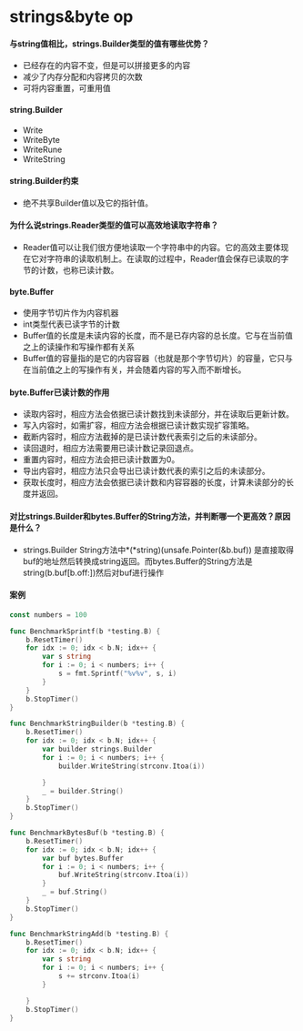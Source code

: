 # strings&byte op
#### 与string值相比，strings.Builder类型的值有哪些优势？
* 已经存在的内容不变，但是可以拼接更多的内容
* 减少了内存分配和内容拷贝的次数
* 可将内容重置，可重用值

#### string.Builder
* Write
* WriteByte
* WriteRune
* WriteString

#### string.Builder约束
* 绝不共享Builder值以及它的指针值。

#### 为什么说strings.Reader类型的值可以高效地读取字符串？
* Reader值可以让我们很方便地读取一个字符串中的内容。它的高效主要体现在它对字符串的读取机制上。在读取的过程中，Reader值会保存已读取的字节的计数，也称已读计数。

#### byte.Buffer
* 使用字节切片作为内容机器
* int类型代表已读字节的计数
* Buffer值的长度是未读内容的长度，而不是已存内容的总长度。它与在当前值之上的读操作和写操作都有关系
* Buffer值的容量指的是它的内容容器（也就是那个字节切片）的容量，它只与在当前值之上的写操作有关，并会随着内容的写入而不断增长。

#### byte.Buffer已读计数的作用
* 读取内容时，相应方法会依据已读计数找到未读部分，并在读取后更新计数。
* 写入内容时，如需扩容，相应方法会根据已读计数实现扩容策略。
* 截断内容时，相应方法截掉的是已读计数代表索引之后的未读部分。
* 读回退时，相应方法需要用已读计数记录回退点。
* 重置内容时，相应方法会把已读计数置为0。
* 导出内容时，相应方法只会导出已读计数代表的索引之后的未读部分。
* 获取长度时，相应方法会依据已读计数和内容容器的长度，计算未读部分的长度并返回。

#### 对比strings.Builder和bytes.Buffer的String方法，并判断哪一个更高效？原因是什么？
* strings.Builder String方法中\*(\*string)(unsafe.Pointer(&b.buf)) 是直接取得buf的地址然后转换成string返回。而bytes.Buffer的String方法是 string(b.buf[b.off:])然后对buf进行操作

#### 案例
```go
const numbers = 100

func BenchmarkSprintf(b *testing.B) {
	b.ResetTimer()
	for idx := 0; idx < b.N; idx++ {
		var s string
		for i := 0; i < numbers; i++ {
			s = fmt.Sprintf("%v%v", s, i)
		}
	}
	b.StopTimer()
}

func BenchmarkStringBuilder(b *testing.B) {
	b.ResetTimer()
	for idx := 0; idx < b.N; idx++ {
		var builder strings.Builder
		for i := 0; i < numbers; i++ {
			builder.WriteString(strconv.Itoa(i))

		}
		_ = builder.String()
	}
	b.StopTimer()
}

func BenchmarkBytesBuf(b *testing.B) {
	b.ResetTimer()
	for idx := 0; idx < b.N; idx++ {
		var buf bytes.Buffer
		for i := 0; i < numbers; i++ {
			buf.WriteString(strconv.Itoa(i))
		}
		_ = buf.String()
	}
	b.StopTimer()
}

func BenchmarkStringAdd(b *testing.B) {
	b.ResetTimer()
	for idx := 0; idx < b.N; idx++ {
		var s string
		for i := 0; i < numbers; i++ {
			s += strconv.Itoa(i)
		}

	}
	b.StopTimer()
}
```